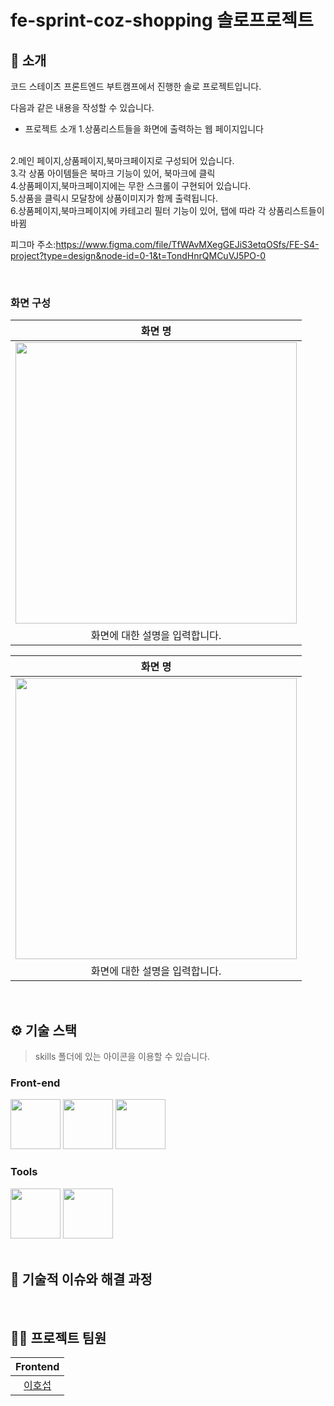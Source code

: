 # fe-sprint-coz-shopping 솔로프로젝트



## 📝 소개
코드 스테이츠 프론트엔드 부트캠프에서 진행한 솔로 프로젝트입니다.

다음과 같은 내용을 작성할 수 있습니다.
- 프로젝트 소개
1.상품리스트들을 화면에 출력하는 웹 페이지입니다
<br>
2.메인 페이지,상품페이지,북마크페이지로 구성되어 있습니다.
<br>
3.각 상품 아이템들은 북마크 기능이 있어, 북마크에 클릭
<br>
4.상품페이지,북마크페이지에는 무한 스크롤이 구현되어 있습니다.
<br>
5.상품을 클릭시 모달창에 상품이미지가 함께 출력됩니다.
<br>
6.상품페이지,북마크페이지에 카테고리 필터 기능이 있어, 탭에 따라 각 상품리스트들이 바뀜


피그마 주소:https://www.figma.com/file/TfWAvMXegGEJiS3etqOSfs/FE-S4-project?type=design&node-id=0-1&t=TondHnrQMCuVJ5PO-0

<br />

### 화면 구성
|화면 명|
|:---:|
|<img src="https://user-images.githubusercontent.com/80824750/208456048-acbf44a8-cd71-4132-b35a-500047adbe1c.gif" width="450"/>|
|화면에 대한 설명을 입력합니다.|


|화면 명|
|:---:|
|<img src="https://user-images.githubusercontent.com/80824750/208456234-fb5fe434-aa65-4d7a-b955-89098d5bbe0b.gif" width="450"/>|
|화면에 대한 설명을 입력합니다.|

<br />

## ⚙ 기술 스택
> skills 폴더에 있는 아이콘을 이용할 수 있습니다.
### Front-end
<div>
<img src="https://github.com/yewon-Noh/readme-template/blob/main/skills/JavaScript.png?raw=true" width="80">
<img src="https://github.com/yewon-Noh/readme-template/blob/main/skills/React.png?raw=true" width="80">
<img src="https://github.com/yewon-Noh/readme-template/blob/main/skills/Redux.png?raw=true" width="80">
</div>

### Tools
<div>
<img src="https://github.com/yewon-Noh/readme-template/blob/main/skills/Github.png?raw=true" width="80">
<img src="https://github.com/yewon-Noh/readme-template/blob/main/skills/Figma.png?raw=true" width="80">
  
  
</div>

<br />




## 🤔 기술적 이슈와 해결 과정

<br />



## 💁‍♂️ 프로젝트 팀원
|Frontend|
|:---:|
|[이호섭](https://github.com/lhs9602)|
